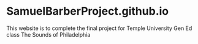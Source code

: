 # SamuelBarberProject.github.io
This website is to complete the final project for Temple University Gen Ed class The Sounds of Philadelphia
